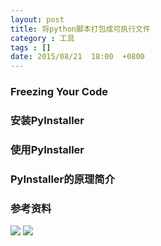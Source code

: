 ```yaml
---
layout: post
title: 将python脚本打包成可执行文件
category : 工具 
tags : []
date: 2015/08/21  18:00  +0800
--- 
```


### Freezing Your Code

### 安装PyInstaller

### 使用PyInstaller

### PyInstaller的原理简介


### 参考资料

![](http://docs.python-guide.org/en/latest/shipping/freezing/)
![](http://pythonhosted.org/PyInstaller)